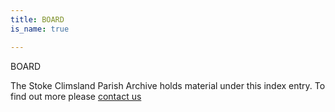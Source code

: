 ```yaml
---
title: BOARD
is_name: true

---
```


BOARD


The Stoke Climsland Parish Archive holds material under this index entry. To find out more please [contact us](/contact/)
